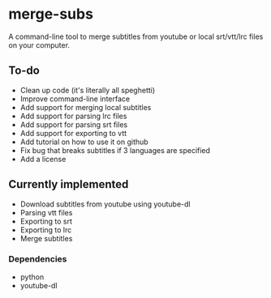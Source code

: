 # merge-subs
A command-line tool to merge subtitles from youtube or local srt/vtt/lrc files on your computer.
## To-do
* Clean up code (it's literally all speghetti)
* Improve command-line interface
* Add support for merging local subtitles
* Add support for parsing lrc files
* Add support for parsing srt files
* Add support for exporting to vtt
* Add tutorial on how to use it on github
* Fix bug that breaks subtitles if 3 languages are specified
* Add a license
## Currently implemented
* Download subtitles from youtube using youtube-dl
* Parsing vtt files
* Exporting to srt
* Exporting to lrc
* Merge subtitles
### Dependencies
* python
* youtube-dl
